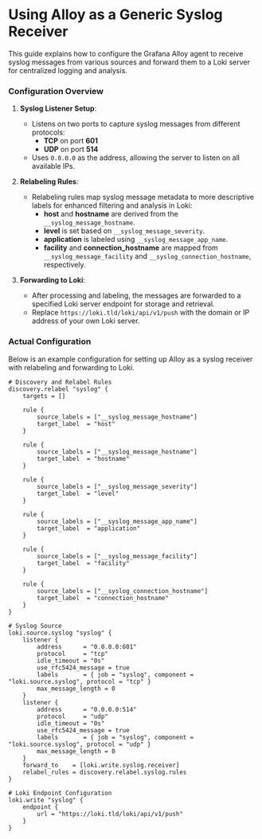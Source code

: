 # Using Alloy as a Generic Syslog Receiver

This guide explains how to configure the Grafana Alloy agent to receive syslog messages from various sources and forward them to a Loki server for centralized logging and analysis.

### Configuration Overview
1. **Syslog Listener Setup**:
   - Listens on two ports to capture syslog messages from different protocols:
     - **TCP** on port **601**
     - **UDP** on port **514**
   - Uses `0.0.0.0` as the address, allowing the server to listen on all available IPs.

2. **Relabeling Rules**:
   - Relabeling rules map syslog message metadata to more descriptive labels for enhanced filtering and analysis in Loki:
     - **host** and **hostname** are derived from the `__syslog_message_hostname`.
     - **level** is set based on `__syslog_message_severity`.
     - **application** is labeled using `__syslog_message_app_name`.
     - **facility** and **connection_hostname** are mapped from `__syslog_message_facility` and `__syslog_connection_hostname`, respectively.

3. **Forwarding to Loki**:
   - After processing and labeling, the messages are forwarded to a specified Loki server endpoint for storage and retrieval.
   - Replace `https://loki.tld/loki/api/v1/push` with the domain or IP address of your own Loki server.

### Actual Configuration
Below is an example configuration for setting up Alloy as a syslog receiver with relabeling and forwarding to Loki.

```hcl
# Discovery and Relabel Rules
discovery.relabel "syslog" {
    targets = []

    rule {
        source_labels = ["__syslog_message_hostname"]
        target_label  = "host"
    }

    rule {
        source_labels = ["__syslog_message_hostname"]
        target_label  = "hostname"
    }

    rule {
        source_labels = ["__syslog_message_severity"]
        target_label  = "level"
    }

    rule {
        source_labels = ["__syslog_message_app_name"]
        target_label  = "application"
    }

    rule {
        source_labels = ["__syslog_message_facility"]
        target_label  = "facility"
    }

    rule {
        source_labels = ["__syslog_connection_hostname"]
        target_label  = "connection_hostname"
    }
}

# Syslog Source
loki.source.syslog "syslog" {
    listener {
        address      = "0.0.0.0:601"
        protocol     = "tcp"
        idle_timeout = "0s"
        use_rfc5424_message = true
        labels       = { job = "syslog", component = "loki.source.syslog", protocol = "tcp" }
        max_message_length = 0
    }
    listener {
        address      = "0.0.0.0:514"
        protocol     = "udp"
        idle_timeout = "0s"
        use_rfc5424_message = true
        labels       = { job = "syslog", component = "loki.source.syslog", protocol = "udp" }
        max_message_length = 0
    }
    forward_to    = [loki.write.syslog.receiver]
    relabel_rules = discovery.relabel.syslog.rules
}

# Loki Endpoint Configuration
loki.write "syslog" {
    endpoint {
        url = "https://loki.tld/loki/api/v1/push"
    }
}
